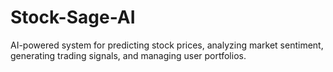 # Stock-Sage-AI
 AI-powered system for predicting stock prices, analyzing market sentiment, generating trading signals, and managing user portfolios.

